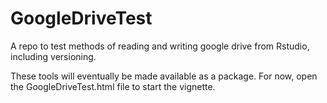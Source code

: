 # GoogleDriveTest
A repo to test methods of reading and writing google drive from Rstudio, including versioning.

These tools will eventually be made available as a package. For now, open the GoogleDriveTest.html file to start the vignette.
